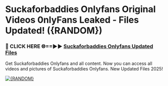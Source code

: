 # Suckaforbaddies Onlyfans Original Videos 0nlyFans Leaked - Files Updated! ({RANDOM})

<h3>🔴 CLICK HERE 🌐==►► <a href="https://betterlinks.top/A2PfLJ" rel="nofollow">Suckaforbaddies Onlyfans Updated Files</a></h3>

Get Suckaforbaddies Onlyfans and all content. Now you can access all videos and pictures of Suckaforbaddies Onlyfans. New Updated Files 2025!

[![{RANDOM}](https://i.imgur.com/ppqm5kG.gif)](https://betterlinks.top/A2PfLJ)